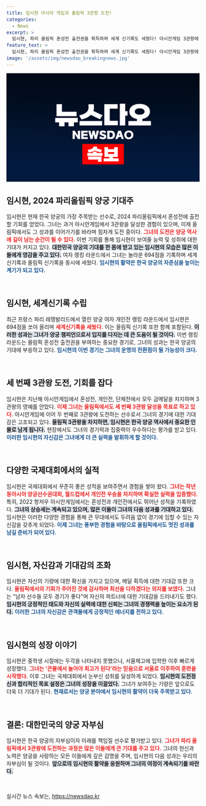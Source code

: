 ```yaml
---
title: 임시현 아시아 게임과 올림픽 3관왕 도전!
categories:
  - News
excerpt: >
  임시현, 파리 올림픽 혼성전 출전권을 획득하며 세계 신기록도 세웠다! 아시안게임 3관왕에 이어 올림픽 3관왕에 도전하는 그녀의 걸음에 대한민국이 주목한다. 그녀가 쏘는 화살이 역사를 새로 쓸 수 있을까?
feature_text: >
  임시현, 파리 올림픽 혼성전 출전권을 획득하며 세계 신기록도 세웠다! 아시안게임 3관왕에 이어 올림픽 3관왕에 도전하는 그녀의 걸음에 대한민국이 주목한다. 그녀가 쏘는 화살이 역사를 새로 쓸 수 있을까?
image: '/assets/img/newsdao_breakingnews.jpg'
---
```


<p><img src="/assets/img/newsdao_breakingnews.jpg" alt="implanttips 속보" /></p>

<h2 data-ke-size="size26">임시현, 2024 파리올림픽 양궁 기대주</h2>

<p data-ke-size="size16">임시현은 현재 한국 양궁의 가장 주목받는 선수로, 2024 파리올림픽에서 혼성전에 출전할 기회를 얻었다. 그녀는 과거 아시안게임에서 3관왕을 달성한 경험이 있으며, 이제 올림픽에서도 그 성과를 이어가기를 바라며 힘차게 도전 중이다. <b><span style="color: #ee2323;">그녀의 도전은 양궁 역사에 길이 남는 순간이 될 수 있다.</span></b> 이번 기회를 통해 임시현이 보여줄 능력 및 성취에 대한 기대가 커지고 있다. <b><span style="background-color: #21538527;">대한민국 양궁의 기대를 한 몸에 받고 있는 임시현의 모습은 많은 이들에게 영감을 주고 있다.</span></b> 여자 랭킹 라운드에서 그녀는 놀라운 694점을 기록하며 세계신기록과 올림픽 신기록을 동시에 세웠다. <b><span style="color: #1a5490;">임시현의 활약은 한국 양궁의 자존심을 높이는 계기가 되고 있다.</span></b></p>

<p data-ke-size="size16">&nbsp;</p>

<h2 data-ke-size="size26">임시현, 세계신기록 수립</h2>

<p data-ke-size="size16">최근 프랑스 파리 레쟁발리드에서 열린 양궁 여자 개인전 랭킹 라운드에서 임시현은 694점을 쏘아 올리며 <b><span style="color: #ee2323;">세계신기록을 세웠다.</span></b> 이는 올림픽 신기록 또한 함께 포함된다. <b><span style="background-color: #21538527;">이러한 성과는 그녀가 양궁 챔피언으로서 입지를 다지는 데 큰 도움이 될 것이다.</span></b> 이번 랭킹 라운드는 올림픽 혼성전 출전권을 부여하는 중요한 경기로, 그녀의 성과는 한국 양궁의 기대에 부응하고 있다. <b><span style="color: #1a5490;">임시현의 이번 경기는 그녀의 운명의 전환점이 될 가능성이 크다.</span></b></p>

<p data-ke-size="size16">&nbsp;</p>

<h2 data-ke-size="size26">세 번째 3관왕 도전, 기회를 잡다</h2>

<p data-ke-size="size16">임시현은 지난해 아시안게임에서 혼성전, 개인전, 단체전에서 모두 금메달을 차지하며 3관왕의 영예를 안았다. <b><span style="color: #ee2323;">이제 그녀는 올림픽에서도 세 번째 3관왕 달성을 목표로 하고 있다.</span></b> 아시안게임에 이어 두 번째로 3관왕에 도전하는 선수로서 그녀의 경기에 대한 기대감은 고조되고 있다. <b><span style="background-color: #21538527;">올림픽 3관왕을 차지하면, 임시현은 한국 양궁 역사에서 중요한 인물로 남게 됩니다.</span></b> 현장에서도 그녀의 경기력과 집중력이 우수하다는 평가를 받고 있다. <b><span style="color: #1a5490;">이러한 임시현의 자신감은 그녀에게 더 큰 실력을 발휘하게 할 것이다.</span></b></p>

<p data-ke-size="size16">&nbsp;</p>

<h2 data-ke-size="size26">다양한 국제대회에서의 실적</h2>

<p data-ke-size="size16">임시현은 국제대회에서 꾸준히 좋은 성적을 보여주면서 경험을 쌓아 왔다. <b><span style="color: #ee2323;">그녀는 작년 동아시아 양궁선수권대회, 월드컵에서 개인전 우승을 차지하며 확실한 실력을 입증했다.</span></b> 특히, 2022 항저우 아시안게임에서는 혼성전과 개인전에서도 뛰어난 성적을 기록하였다. <b><span style="background-color: #21538527;">그녀의 상승세는 계속되고 있으며, 많은 이들이 그녀의 다음 성과를 기대하고 있다.</span></b> 임시현은 이러한 다양한 경험을 통해 큰 무대에서도 두려움 없이 경기에 임할 수 있는 자신감을 갖추게 되었다. <b><span style="color: #1a5490;">이제 그녀는 풍부한 경험을 바탕으로 올림픽에서도 멋진 성과를 남길 준비가 되어 있다.</span></b></p>

<p data-ke-size="size16">&nbsp;</p>

<h2 data-ke-size="size26">임시현, 자신감과 기대감의 조화</h2>

<p data-ke-size="size16">임시현은 자신의 기량에 대한 확신을 가지고 있으며, 메달 획득에 대한 기대감 또한 크다. <b><span style="color: #ee2323;">올림픽에서의 기회가 주어진 것에 감사하며 최선을 다하겠다는 의지를 보였다.</span></b> 그녀는 "남자 선수들 모두 경기가 좋다"며 자신의 파트너에 대한 기대감을 드러내기도 했다. <b><span style="background-color: #21538527;">임시현의 긍정적인 태도와 자신의 실력에 대한 신뢰는 그녀의 경쟁력을 높이는 요소가 된다.</span></b> <b><span style="color: #1a5490;">이러한 그녀의 자신감은 관객들에게 긍정적인 에너지를 전하고 있다.</span></b></p>

<p data-ke-size="size16">&nbsp;</p>

<h2 data-ke-size="size26">임시현의 성장 이야기</h2>

<p data-ke-size="size16">임시현은 중학생 시절에는 두각을 나타내지 못했으나, 서울체고에 입학한 이후 빠르게 성장했다. <b><span style="color: #ee2323;">그녀는 '큰물에서 놀아야 최고가 된다'라는 믿음으로 서울로 이주하여 훈련을 시작했다.</span></b> 이후 그녀는 국제대회에서 눈부신 성취를 달성하게 되었다. <b><span style="background-color: #21538527;">임시현의 도전정신과 합리적인 목표 설정은 그녀의 성장을 이끌었다.</span></b> 그녀가 보여주는 기량은 앞으로도 더욱 더 기대가 된다. <b><span style="color: #1a5490;">현재로서는 양궁 분야에서 임시현의 활약이 더욱 주목받고 있다.</span></b></p>

<p data-ke-size="size16">&nbsp;</p>

<h2 data-ke-size="size26">결론: 대한민국의 양궁 자부심</h2>

<p data-ke-size="size16">임시현은 한국 양궁의 자부심이자 미래를 책임질 선수로 평가받고 있다. <b><span style="color: #ee2323;">그녀가 파리 올림픽에서 3관왕에 도전하는 과정은 많은 이들에게 큰 기대를 주고 있다.</span></b> 그녀의 헌신과 노력은 양궁을 사랑하는 모든 이들에게 깊은 감명을 주며, 임시현의 다음 성과는 우리의 자부심이 될 것이다. <b><span style="background-color: #21538527;">앞으로의 임시현의 활약을 응원하며 그녀의 여정이 계속되기를 바란다.</span></b> </p>

<p data-ke-size="size16">&nbsp;</p>
실시간 뉴스 속보는, <a href="https://newsdao.kr" rel="dofollow">https://newsdao.kr</a>


